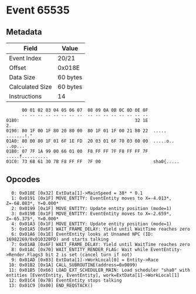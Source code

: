# Event 65535

## Metadata

| Field           | Value    |
|-----------------|----------|
| Event Index     | 20/21    |
| Offset          | 0x018E   |
| Data Size       | 60 bytes |
| Calculated Size | 60 bytes |
| Instructions    | 14       |

```
      00 01 02 03 04 05 06 07  08 09 0A 0B 0C 0D 0E 0F
      -- -- -- -- -- -- -- --  -- -- -- -- -- -- -- --
0180:                                            32 1E                2.
0190: 80 1F 00 1F 80 20 80 00  80 1F 01 1F 00 21 80 22  ..... .......!."
01A0: 80 00 80 1F 01 6F 1E FD  20 03 01 6F 70 03 00 00  .....o.. ..op...
01B0: 07 7F 1A 99 00 66 01 00  F8 FF FF 7F F8 FF FF 7F  .....f..........
01C0: 73 68 61 30 7B F8 FF FF  7F 00                    sha0{.....      
```

## Opcodes

```
  0: 0x018E [0x32] ExtData[1]->MainSpeed = 38* * 0.1
  1: 0x0191 [0x1F] MOVE_ENTITY: EventEntity moves to X=-4.013*, Z=-68.083*, Y=0.000*
  2: 0x0199 [0x1F] MOVE_ENTITY: Update entity position (mode=1)
  3: 0x019B [0x1F] MOVE_ENTITY: EventEntity moves to X=-2.659*, Z=-65.375*, Y=0.000*
  4: 0x01A3 [0x1F] MOVE_ENTITY: Update entity position (mode=1)
  5: 0x01A5 [0x6F] WAIT_FRAME_DELAY: Yield until WaitTime reaches zero
  6: 0x01A6 [0x1E] EventEntity looks at Unnamed NPC (ID: 16982269/0x010320FD) and starts talking
  7: 0x01AB [0x6F] WAIT_FRAME_DELAY: Yield until WaitTime reaches zero
  8: 0x01AC [0x70] WAIT_ENTITY_RENDER_FLAG: Wait while EventEntity->Render.Flags3 bit 2 is set (cancel turn if not)
  9: 0x01AD [0x03] ExtData[1]->WorkLocal[0] = Entity->Race
 10: 0x01B2 [0x1A] CALL_SUBROUTINE(address=0x0099)
 11: 0x01B5 [0x66] LOAD_EXT_SCHEDULER_MAIN: Load scheduler "sha0" with entities [EventEntity, EventEntity], work=ExtData[1]->WorkLocal[1]
 12: 0x01C4 [0x7B] EventEntity stops talking
 13: 0x01C9 [0x00] END_REQSTACK()
```
